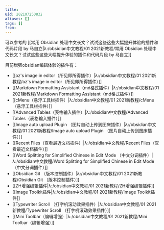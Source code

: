 ```yaml
---
title: 
uid: 202107250832
aliases: []
tags: []
from: 
---
```

可以参考的
[[常用 Obsidian 处理中文长文？试试这些这些大幅提升体验的插件和代码片段 by 马自立|λ:/obsidian中文教程/01 2021新教程/常用 Obsidian 处理中文长文？试试这些这些大幅提升体验的插件和代码片段 by 马自立]]

目前增强obsidian编辑体验的插件有：
- [[oz's image in editor（所见即所得插件）|λ:/obsidian中文教程/01 2021新教程/oz's image in editor（所见即所得插件）]]
- [[Markdown Formatting Assistant（md格式插件）|λ:/obsidian中文教程/01 2021新教程/Markdown Formatting Assistant（md格式插件）]]
- [[cMenu（悬浮工具栏插件）|λ:/obsidian中文教程/01 2021新教程/cMenu（悬浮工具栏插件）]]
- [[Advanced Tables（表格输入插件）|λ:/obsidian中文教程/Advanced Tables（表格输入插件）]]
- [[Image auto upload Plugin （图片自动上传到图床插件）|λ:/obsidian中文教程/01 2021新教程/Image auto upload Plugin （图片自动上传到图床插件）]]
- [[Recent Files（查看最近文档插件）|λ:/obsidian中文教程/Recent Files（查看最近文档插件）]]
- [[Word Splitting for Simplified Chinese in Edit Mode （中文分词插件）|λ:/obsidian中文教程/Word Splitting for Simplified Chinese in Edit Mode （中文分词插件）]]
- [[Obsidian Git （版本控制插件）|λ:/obsidian中文教程/01 2021新教程/Obsidian Git （版本控制插件）]]
- [[ZH增强编辑插件|λ:/obsidian中文教程/01 2021新教程/ZH增强编辑插件]]
- [[Image Toolkit插件|λ:/obsidian中文教程/01 2021新教程/Image Toolkit插件]]
- [[Typewriter Scroll （打字机滚动效果插件）|λ:/obsidian中文教程/01 2021新教程/Typewriter Scroll （打字机滚动效果插件）]]
- [[Mini Toolbar（编辑增强）|λ:/obsidian中文教程/01 2021新教程/Mini Toolbar（编辑增强）]]